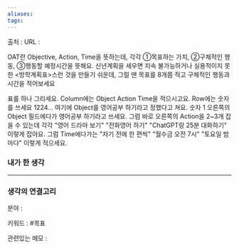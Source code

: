 ```yaml
---
aliases: 
tags:
---
```

출처 : 
URL : 

OAT란 Objective, Action, Time을 뜻하는데, 각각 ①목표하는 가치, ②구체적인 행동, ③행동할 예정시간을 뜻해요. 신년계획을 세우면 지속 불가능하거나 실용적이지 못한 <방학계획표>스런 것을 만들기 쉬운데, 그럴 땐 목표를 8개쯤 적고 구체적인 행동과 시간을 적어보세요

표를 하나 그리세요. Column에는 Object Action Time을 적으시고요. Row에는 숫자를 쓰세요 1224... 여기에 Object를 영어공부 하기라고 정했다고 쳐요. 숫자 1 오른쪽의 Object 필드에다가 영어공부 하기라고 쓰세요. 그럼 바로 오른쪽의 Action을 2~3개 잡을 수 있는데 각각 "영어 드라마 보기" "전화영어 하기" "ChatGPT랑 25분 대화하기" 이렇게 잡아요. 그럼 Time에다가는 "자기 전에 한 편씩" "월수금 오전 7시" "토요일 밤마다" 이렇게 적으세요.

### 내가 한 생각

---
### 생각의 연결고리
분야 : 

키워드 : #목표 


관련있는 메모 : 
